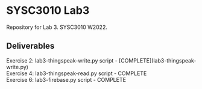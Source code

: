 <h1>SYSC3010 Lab3</h1>
<p>
Repository for Lab 3. SYSC3010 W2022.
</p>

<h2>Deliverables</h2>
<p>
Exercise 2: lab3-thingspeak-write.py script - [COMPLETE](lab3-thingspeak-write.py) <br>
Exercise 4: lab3-thingspeak-read.py script - COMPLETE <br>
Exercise 6: lab3-firebase.py script - COMPLETE <br>
</p>

